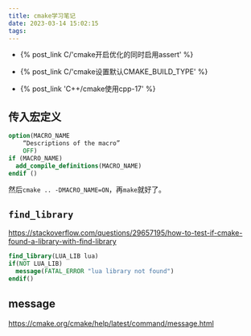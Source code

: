 ```yaml
---
title: cmake学习笔记
date: 2023-03-14 15:02:15
tags:
---
```


- {% post_link C/'cmake开启优化的同时启用assert' %}

- {% post_link C/'cmake设置默认CMAKE_BUILD_TYPE' %}

- {% post_link 'C++/cmake使用cpp-17' %}

## 传入宏定义

```cmake
option(MACRO_NAME
    “Descriptions of the macro”
    OFF)
if (MACRO_NAME)
  add_compile_definitions(MACRO_NAME)
endif ()
```

然后`cmake .. -DMACRO_NAME=ON`，再`make`就好了。

## `find_library`

<https://stackoverflow.com/questions/29657195/how-to-test-if-cmake-found-a-library-with-find-library>

```cmake
find_library(LUA_LIB lua)
if(NOT LUA_LIB)
  message(FATAL_ERROR "lua library not found")
endif()
```

## message

<https://cmake.org/cmake/help/latest/command/message.html>
